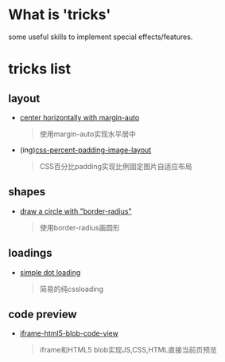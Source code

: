 # What is 'tricks'

some useful skills to implement special effects/features.

# tricks list

## layout

- [center horizontally with margin-auto](https://wbpmrck.github.io/css-layout-study/tricks/margin-auto-center/demo.html)

    > 使用margin-auto实现水平居中

- (ing)[css-percent-padding-image-layout](https://wbpmrck.github.io/css-layout-study/tricks/css-percent-padding-image-layout/demo.html)

    > CSS百分比padding实现比例固定图片自适应布局

## shapes

- [draw a circle with "border-radius"](https://wbpmrck.github.io/css-layout-study/tricks/round-with-border-radius/demo.html)

    > 使用border-radius画圆形

## loadings

- [simple dot loading](https://wbpmrck.github.io/css-layout-study/tricks/loading/demo.html)

    > 简易的纯cssloading

## code preview

- [iframe-html5-blob-code-view](https://wbpmrck.github.io/css-layout-study/tricks/iframe-html5-blob-code-view/demo.html)

    > iframe和HTML5 blob实现JS,CSS,HTML直接当前页预览

